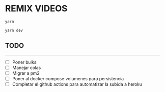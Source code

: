 # REMIX VIDEOS

 ```bash
yarn
```

```bash
yarn dev
```

## TODO

---

- [ ] Poner bulks
- [ ] Manejar colas
- [ ] Migrar a pm2
- [ ] Poner al docker compose volumenes para persistencia
- [ ] Completar el github actions para automatizar la subida a heroku
